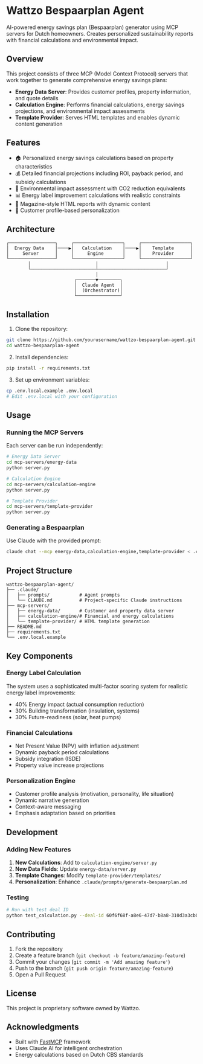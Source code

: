 # Wattzo Bespaarplan Agent

AI-powered energy savings plan (Bespaarplan) generator using MCP servers for Dutch homeowners. Creates personalized sustainability reports with financial calculations and environmental impact.

## Overview

This project consists of three MCP (Model Context Protocol) servers that work together to generate comprehensive energy savings plans:

- **Energy Data Server**: Provides customer profiles, property information, and quote details
- **Calculation Engine**: Performs financial calculations, energy savings projections, and environmental impact assessments
- **Template Provider**: Serves HTML templates and enables dynamic content generation

## Features

- 🏠 Personalized energy savings calculations based on property characteristics
- 💰 Detailed financial projections including ROI, payback period, and subsidy calculations
- 🌱 Environmental impact assessment with CO2 reduction equivalents
- 📊 Energy label improvement calculations with realistic constraints
- 📄 Magazine-style HTML reports with dynamic content
- 🎯 Customer profile-based personalization

## Architecture

```
┌─────────────────┐     ┌──────────────────┐     ┌──────────────────┐
│  Energy Data    │────▶│   Calculation    │────▶│    Template      │
│     Server      │     │     Engine       │     │    Provider      │
└─────────────────┘     └──────────────────┘     └──────────────────┘
        │                        │                         │
        └────────────────────────┴─────────────────────────┘
                                 │
                         ┌───────▼────────┐
                         │  Claude Agent  │
                         │  (Orchestrator)│
                         └────────────────┘
```

## Installation

1. Clone the repository:
```bash
git clone https://github.com/yourusername/wattzo-bespaarplan-agent.git
cd wattzo-bespaarplan-agent
```

2. Install dependencies:
```bash
pip install -r requirements.txt
```

3. Set up environment variables:
```bash
cp .env.local.example .env.local
# Edit .env.local with your configuration
```

## Usage

### Running the MCP Servers

Each server can be run independently:

```bash
# Energy Data Server
cd mcp-servers/energy-data
python server.py

# Calculation Engine
cd mcp-servers/calculation-engine
python server.py

# Template Provider
cd mcp-servers/template-provider
python server.py
```

### Generating a Bespaarplan

Use Claude with the provided prompt:

```bash
claude chat --mcp energy-data,calculation-engine,template-provider < .claude/prompts/generate-bespaarplan.md
```

## Project Structure

```
wattzo-bespaarplan-agent/
├── .claude/
│   ├── prompts/           # Agent prompts
│   └── CLAUDE.md          # Project-specific Claude instructions
├── mcp-servers/
│   ├── energy-data/       # Customer and property data server
│   ├── calculation-engine/# Financial and energy calculations
│   └── template-provider/ # HTML template generation
├── README.md
├── requirements.txt
└── .env.local.example
```

## Key Components

### Energy Label Calculation

The system uses a sophisticated multi-factor scoring system for realistic energy label improvements:
- 40% Energy impact (actual consumption reduction)
- 30% Building transformation (insulation, systems)
- 30% Future-readiness (solar, heat pumps)

### Financial Calculations

- Net Present Value (NPV) with inflation adjustment
- Dynamic payback period calculations
- Subsidy integration (ISDE)
- Property value increase projections

### Personalization Engine

- Customer profile analysis (motivation, personality, life situation)
- Dynamic narrative generation
- Context-aware messaging
- Emphasis adaptation based on priorities

## Development

### Adding New Features

1. **New Calculations**: Add to `calculation-engine/server.py`
2. **New Data Fields**: Update `energy-data/server.py`
3. **Template Changes**: Modify `template-provider/templates/`
4. **Personalization**: Enhance `.claude/prompts/generate-bespaarplan.md`

### Testing

```bash
# Run with test deal ID
python test_calculation.py --deal-id 60f6f68f-a8e6-47d7-b8a8-310d3a3cb057
```

## Contributing

1. Fork the repository
2. Create a feature branch (`git checkout -b feature/amazing-feature`)
3. Commit your changes (`git commit -m 'Add amazing feature'`)
4. Push to the branch (`git push origin feature/amazing-feature`)
5. Open a Pull Request

## License

This project is proprietary software owned by Wattzo.

## Acknowledgments

- Built with [FastMCP](https://github.com/jlowin/fastmcp) framework
- Uses Claude AI for intelligent orchestration
- Energy calculations based on Dutch CBS standards
